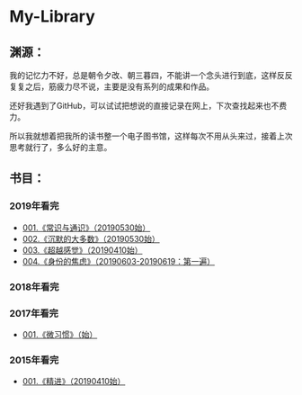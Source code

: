 # My-Library

## 渊源：

我的记忆力不好，总是朝令夕改、朝三暮四，不能讲一个念头进行到底，这样反反复复之后，筋疲力尽不说，主要是没有系列的成果和作品。

还好我遇到了GitHub，可以试试把想说的直接记录在网上，下次查找起来也不费力。

所以我就想着把我所的读书整一个电子图书馆，这样每次不用从头来过，接着上次思考就行了，多么好的主意。

## 书目：

### 2019年看完
- [001.《常识与通识》（20190530始）](ch001《常识与通识》.md)
- [002.《沉默的大多数》（20190530始）](ch002《沉默的大多数》.md)
- [003.《超越感觉》（20190410始）](ch003《超越感觉》.md)
- [004.《身份的焦虑》（20190603-20190619：第一遍）](ch005《身份的焦虑》.md)
### 2018年看完


### 2017年看完
- [001.《微习惯》（始）](ch007《微习惯》.md)

### 2015年看完
- [001.《精进》（20190410始）](ch004《精进》.md)



